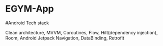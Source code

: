 # EGYM-App

#Android Tech stack 
 
Clean architecture, MVVM, Coroutines, Flow, Hilt(dependency injection), Room, Android Jetpack Navigation, DataBinding, Retrofit


 

